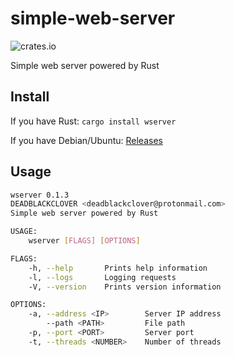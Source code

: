# simple-web-server
![crates.io](https://img.shields.io/crates/v/wserver.svg)

Simple web server powered by Rust

## Install
If you have Rust: `cargo install wserver`

If you have Debian/Ubuntu: [Releases](https://github.com/deadblackclover/simple-web-server/releases)

## Usage
```bash
wserver 0.1.3
DEADBLACKCLOVER <deadblackclover@protonmail.com>
Simple web server powered by Rust

USAGE:
    wserver [FLAGS] [OPTIONS]

FLAGS:
    -h, --help       Prints help information
    -l, --logs       Logging requests
    -V, --version    Prints version information

OPTIONS:
    -a, --address <IP>        Server IP address
        --path <PATH>         File path
    -p, --port <PORT>         Server port
    -t, --threads <NUMBER>    Number of threads
```
